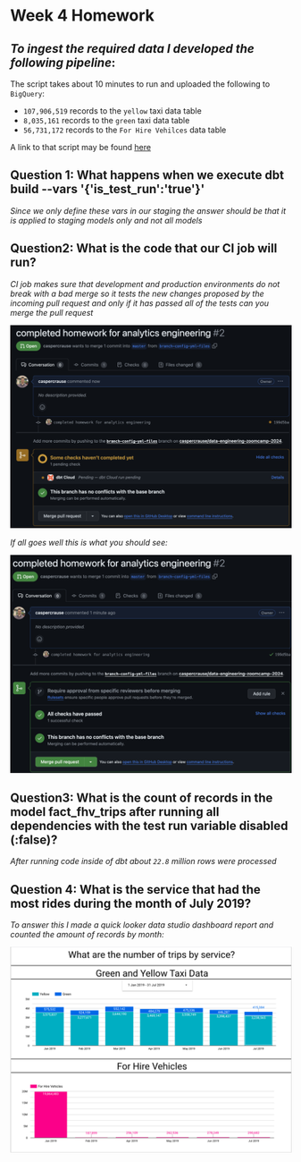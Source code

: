 # Week 4 Homework
## _To ingest the required data I developed the following pipeline_:

The script takes about 10 minutes to run and uploaded the following to `BigQuery`: 
 - `107,906,519` records to the `yellow` taxi data table 
 - `8,035,161` records to the `green` taxi data table 
 - `56,731,172` records to the `For Hire Vehilces` data table

A link to that script may be found [here](https://github.com/caspercrause/data-engineering-zoomcamp-2024/blob/master/04-analytics-engineering/taxi_data_ingestion.py)

## Question 1: What happens when we execute dbt build --vars '{'is_test_run':'true'}'
_Since we only define these vars in our staging the answer should be that it is applied to staging models only and not all models_

## Question2: What is the code that our CI job will run?

_CI job makes sure that development and production environments do not break with a bad merge so it tests the new changes proposed by the incoming pull request and only if it has passed all of the tests can you merge the pull request_

[![CI Test](https://github.com/caspercrause/data-engineering-zoomcamp-2024/blob/master/04-analytics-engineering/%20testing-ci.png)](https://github.com/caspercrause/data-engineering-zoomcamp-2024/blob/master/04-analytics-engineering/%20testing-ci.png)

_If all goes well this is what you should see:_

[![CI Passed](https://github.com/caspercrause/data-engineering-zoomcamp-2024/blob/master/04-analytics-engineering/passed-ci.png)](https://github.com/caspercrause/data-engineering-zoomcamp-2024/blob/master/04-analytics-engineering/passed-ci.png)

## Question3: What is the count of records in the model fact_fhv_trips after running all dependencies with the test run variable disabled (:false)?

_After running code inside of dbt about `22.8` million rows were processed_

## Question 4: What is the service that had the most rides during the month of July 2019?

_To answer this I made a quick looker data studio dashboard report and counted the amount of records by month:_

[![CI Passed](https://github.com/caspercrause/data-engineering-zoomcamp-2024/blob/master/04-analytics-engineering/looker-data-studio.png)](https://github.com/caspercrause/data-engineering-zoomcamp-2024/blob/master/04-analytics-engineering/looker-data-studio.png)